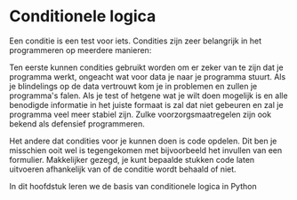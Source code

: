 # Conditionele logica

Een conditie is een test voor iets. Condities zijn zeer belangrijk in het programmeren op meerdere manieren:

Ten eerste kunnen condities gebruikt worden om er zeker van te zijn dat je programma werkt, ongeacht wat voor data je naar je programma stuurt. Als je blindelings op de data vertrouwt kom je in problemen en zullen je programma's falen. Als je test of hetgene wat je wilt doen mogelijk is en alle benodigde informatie in het juiste formaat is zal dat niet gebeuren en zal je programma veel meer stabiel zijn. Zulke voorzorgsmaatregelen zijn ook bekend als defensief programmeren.

Het andere dat condities voor je kunnen doen is code opdelen. Dit ben je misschien ooit wel is tegengekomen met bijvoorbeeld het invullen van een formulier. Makkelijker gezegd, je kunt bepaalde stukken code laten uitvoeren afhankelijk van of de conditie wordt behaald of niet.

In dit hoofdstuk leren we de basis van conditionele logica in Python
